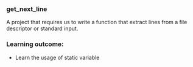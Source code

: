 ### get_next_line
A project that requires us to write a function that extract lines from a file descriptor or standard input.

### Learning outcome:
- Learn the usage of static variable
